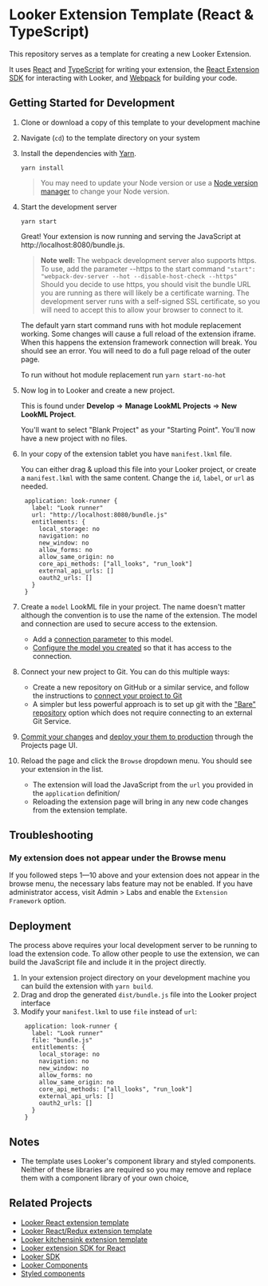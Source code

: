 # Looker Extension Template (React & TypeScript)

This repository serves as a template for creating a new Looker Extension.

It uses [React](https://reactjs.org/) and [TypeScript](https://www.typescriptlang.org/) for writing your extension, the [React Extension SDK](https://github.com/looker-open-source/extension-sdk-react) for interacting with Looker, and [Webpack](https://webpack.js.org/) for building your code.

## Getting Started for Development

1. Clone or download a copy of this template to your development machine
2. Navigate (`cd`) to the template directory on your system
3. Install the dependencies with [Yarn](https://yarnpkg.com/).

   ```
   yarn install
   ```

   > You may need to update your Node version or use a [Node version manager](https://github.com/nvm-sh/nvm) to change your Node version.

4. Start the development server

   ```
   yarn start
   ```

   Great! Your extension is now running and serving the JavaScript at http://localhost:8080/bundle.js.

   > **Note well:** The webpack development server also supports https. To use, add the parameter --https to the start command
   > `"start": "webpack-dev-server --hot --disable-host-check --https"`
   > Should you decide to use https, you should visit the bundle URL you are running as there will likely be a certificate warning. The development server runs with a self-signed SSL certificate, so you will need to accept this to allow your browser to connect to it.

   The default yarn start command runs with hot module replacement working. Some changes will cause a full reload of the extension iframe. When this happens the extension framework connection will break. You should see an error. You will need to do a full page reload of the outer page.

   To run without hot module replacement run `yarn start-no-hot`

5. Now log in to Looker and create a new project.

   This is found under **Develop** => **Manage LookML Projects** => **New LookML Project**.

   You'll want to select "Blank Project" as your "Starting Point". You'll now have a new project with no files.

6. In your copy of the extension tablet you have `manifest.lkml` file.

   You can either drag & upload this file into your Looker project, or create a `manifest.lkml` with the same content. Change the `id`, `label`, or `url` as needed.

   ```
    application: look-runner {
      label: "Look runner"
      url: "http://localhost:8080/bundle.js"
      entitlements: {
        local_storage: no
        navigation: no
        new_window: no
        allow_forms: no
        allow_same_origin: no
        core_api_methods: ["all_looks", "run_look"]
        external_api_urls: []
        oauth2_urls: []
      }
    }
   ```

7. Create a `model` LookML file in your project. The name doesn't matter although the convention is to use the name of the extension. The model and connection are used to secure access to the extension.

   - Add a [connection parameter](https://docs.looker.com/r/lookml/types/model/connection) to this model.
   - [Configure the model you created](https://docs.looker.com/r/develop/configure-model) so that it has access to the connection.

8. Connect your new project to Git. You can do this multiple ways:

   - Create a new repository on GitHub or a similar service, and follow the instructions to [connect your project to Git](https://docs.looker.com//r/api/pull-request)
   - A simpler but less powerful approach is to set up git with the ["Bare" repository](https://docs.looker.com/r/develop/bare-git-repo) option which does not require connecting to an external Git Service.

9. [Commit your changes](https://docs.looker.com/r/develop/commit-changes) and [deploy your them to production](https://docs.looker.com/r/develop/deploy-changes) through the Projects page UI.
10. Reload the page and click the `Browse` dropdown menu. You should see your extension in the list.
    - The extension will load the JavaScript from the `url` you provided in the `application` definition/
    - Reloading the extension page will bring in any new code changes from the extension template.

## Troubleshooting

### My extension does not appear under the Browse menu

If you followed steps 1—10 above and your extension does not appear in the browse menu, the necessary labs feature may not be enabled. If you have administrator access, visit Admin > Labs and enable the `Extension Framework` option.

## Deployment

The process above requires your local development server to be running to load the extension code. To allow other people to use the extension, we can build the JavaScript file and include it in the project directly.

1. In your extension project directory on your development machine you can build the extension with `yarn build`.
2. Drag and drop the generated `dist/bundle.js` file into the Looker project interface
3. Modify your `manifest.lkml` to use `file` instead of `url`:
   ```
    application: look-runner {
      label: "Look runner"
      file: "bundle.js"
      entitlements: {
        local_storage: no
        navigation: no
        new_window: no
        allow_forms: no
        allow_same_origin: no
        core_api_methods: ["all_looks", "run_look"]
        external_api_urls: []
        oauth2_urls: []
      }
    }
   ```

## Notes

- The template uses Looker's component library and styled components. Neither of these libraries are required so you may remove and replace them with a component library of your own choice,

## Related Projects

- [Looker React extension template](https://github.com/looker-open-source/extension-template-react)
- [Looker React/Redux extension template ](https://github.com/looker-open-source/extension-template-redux)
- [Looker kitchensink extension template ](https://github.com/looker-open-source/extension-template-kitchensink)
- [Looker extension SDK for React](https://www.npmjs.com/package/@looker/extension-sdk-react)
- [Looker SDK](https://www.npmjs.com/package/@looker/sdk)
- [Looker Components](https://components.looker.com/)
- [Styled components](https://www.styled-components.com/docs)

